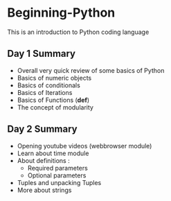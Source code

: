 # Beginning-Python
This is an introduction to Python coding language

## Day 1 Summary 
- Overall very quick review of some basics of Python 
- Basics of numeric objects
- Basics of conditionals 
- Basics of Iterations
- Basics of Functions (**def**)
- The concept of modularity 

## Day 2 Summary 
- Opening youtube videos (webbrowser module)
- Learn about time module 
- About definitions :
    - Required parameters 
    - Optional parameters 
- Tuples and unpacking Tuples 
- More about strings 